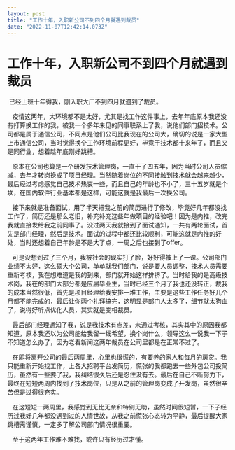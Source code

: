 ```yaml
---
layout: post
title: "工作十年，入职新公司不到四个月就遇到裁员"
date: "2022-11-07T12:42:14.073Z"
---
```

工作十年，入职新公司不到四个月就遇到裁员
====================

 已经上班十年得我，刚入职大厂不到四月就遇到了裁员。

   疫情这两年，大环境都不是太好，尤其是找工作这件事上，去年年底原本我还没有打算换工作的我，被我一个多年未见的同事联系上了我，说他们部门招技术。公司都是属于通信公司，不同点是他们公司比我现在的公司大，确切的说是一家大型上市通信公司，当时觉得换个工作环境前程更好，毕竟干技术都十来年了，而且又是同行业，想着趁年底刚好跳槽。

   原本在公司也算是一个研发技术管理岗，一直干了四五年，因为当时公司人员缩减，去年才转岗换成了项目经理。当然随着岗位的不同接触到技术就会越来越少，最后经过考虑感觉自己技术热衷一些，而且自己的年龄也不小了，三十五岁就是个坎，在国内软件行业基本都是这样，可能这就是我最后一次换公司。

   接下来就是准备面试，用了半天把我之前的简历进行了修改，毕竟好几年都没找工作了，简历还是那么老旧，补充补充这些年做项目的经验吧！因为是内推，改完我就直接发给我之前同事了。没过两天我就接到了面试通知，一共有两轮面试，首先是部门经理，然后是技术。面试的过程中都还比较顺利，可能这就是内推的好处，当时还想着自己年龄是不是大了点，一周之后也接到了offer。

   可是没想到过了三个月，我被社会的现实打了脸，好好得被上了一课。公司部门业绩不太好，这么硕大个公司，单单就我们部门，说是要人员调整，技术人员需要重新考核，我在想难道是我的到来，部门就开始这样排挤了。当时给我的是高级技术岗，我在的部门大部分都是应届毕业生，当时已经三个月了我也还没转正，裁我的成本当然很低，首先是项目经理给我安排一堆工作，主要是这些工作任务好几个月都不能完成的，最后让你两个礼拜搞完，这明显是部门人太多了，细节就太狗血了，说得好听点优化人员，其实就是变相裁员。

   最后部门经理通知了我，说是我技术有点差，未通过考核，其实其中的原因我都知道，原本我还以为公司能给我留一线希望，换个岗什么，领导这么一说我一下子不知道怎么办了，因为老看新闻这两年裁员在公司里都是在正常不过了。

   在即将离开公司的最后两周里，心里也很慌的，有要养的家人和每月的房贷。我只能重新开始找工作，上各大招聘平台发简历，慌张的我都跑去一些外包公司投简历，虽然有一些要了我，我纠结很久后还是忍住没有去。最后在自己不断努力下，最终在短短两周内找到了技术岗位，只是从之前的管理岗变成了开发岗，虽然很辛苦但是过得很充实。

   在这短短一两周里，我感觉到无比无奈和特别无助，虽然时间很短暂，一下子经历过我好几年都没遇到过的人情世故，从我之前慌张心态转为平静，最后提醒大家跳槽需谨慎，一定多了解公司部门情况很重要。

   至于这两年工作难不难找，或许只有经历过才懂。